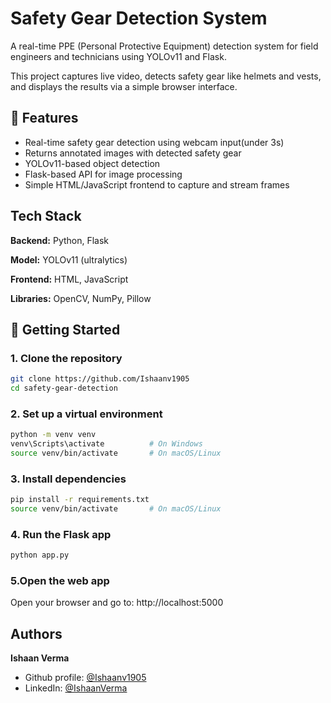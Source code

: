 
#  Safety Gear Detection System

A real-time PPE (Personal Protective Equipment) detection system for field engineers and technicians using YOLOv11 and Flask. 

This project captures live video, detects safety gear like helmets and vests, and displays the results via a simple browser interface.


## 📌 Features

- Real-time safety gear detection using webcam input(under 3s)
- Returns annotated images with detected safety gear
- YOLOv11-based object detection
- Flask-based API for image processing
- Simple HTML/JavaScript frontend to capture and stream frames



## Tech Stack

**Backend:** Python, Flask

**Model:** YOLOv11 (ultralytics)

**Frontend:** HTML, JavaScript

**Libraries:** OpenCV, NumPy, Pillow


## 🚀 Getting Started

### 1. Clone the repository

```bash
git clone https://github.com/Ishaanv1905
cd safety-gear-detection
```
### 2. Set up a virtual environment
```bash
python -m venv venv
venv\Scripts\activate          # On Windows
source venv/bin/activate       # On macOS/Linux
```
### 3. Install dependencies
```bash
pip install -r requirements.txt
source venv/bin/activate       # On macOS/Linux
```
### 4. Run the Flask app
```bash
python app.py
```

### 5.Open the web app
Open your browser and go to:
http://localhost:5000 
## Authors
**Ishaan Verma**
- Github profile: [@Ishaanv1905](https://github.com/Ishaanv1905)
- LinkedIn: [@IshaanVerma](https://www.linkedin.com/in/ishaan-verma-a834b1305/)

